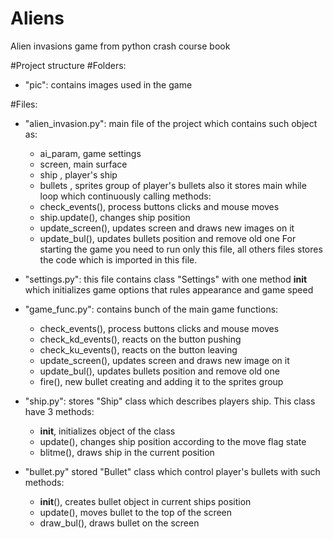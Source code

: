 # Aliens
Alien invasions game from python crash course book

#Project structure
#Folders:
- "pic":
 contains images used in the game

#Files:
- "alien_invasion.py":
  main file of the project which contains such object as:
  - ai_param, game settings
  - screen, main surface
  - ship , player's ship
  - bullets , sprites group of player's bullets 
  also it stores main while loop which continuously calling methods:
  - check_events(), process buttons clicks and mouse moves
  - ship.update(), changes ship position
  - update_screen(), updates screen and draws new images on it
  - update_bul(), updates bullets position and remove old one
  For starting the game you need to run only this file, all others files stores the code which is imported in this file.   

- "settings.py":
  this file contains class "Settings" with one method __init__ which initializes game options that rules appearance and game speed

- "game_func.py":
  contains bunch of the main game functions:
  - check_events(), process buttons clicks and mouse moves
  - check_kd_events(), reacts on the button pushing
  - check_ku_events(), reacts on the button leaving
  - update_screen(), updates screen and draws new image on it
  - update_bul(), updates bullets position and remove old one
  - fire(), new bullet creating and adding it to the sprites group

- "ship.py":
  stores "Ship" class which describes players ship. This class have 3 methods:
  - __init__, initializes object of the class  
  - update(), changes ship position according to the move flag state
  - blitme(), draws ship in the current position  

- "bullet.py"
  stored "Bullet" class which control player's bullets with such methods:
  - __init__(), creates bullet object in current ships position
  - update(), moves bullet to the top of the screen
  - draw_bul(), draws bullet on the screen
